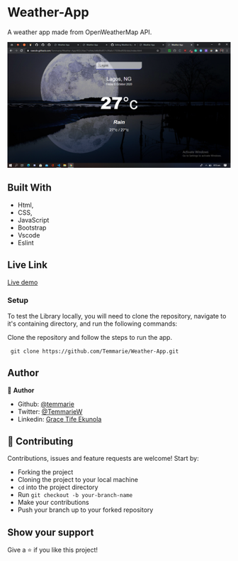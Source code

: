 # Weather-App
A weather app made from OpenWeatherMap API.

![image](https://github.com/Temmarie/Weather-App/blob/feature/src/images/weatherscreen.png)


## Built With

- Html,
- CSS,
- JavaScript
- Bootstrap
- Vscode
- Eslint

## Live Link
[Live demo](https://rawcdn.githack.com/Temmarie/Weather-App/402c36ac71e9de2d4b86d851c98a0c17038bd938/dist/index.html)

### Setup

To test the Library locally, you will need to clone the repository, navigate to it's containing directory, and run the following commands:



Clone the repository and follow the steps to run the app.
```
 git clone https://github.com/Temmarie/Weather-App.git

```

## Author
👤 **Author**

- Github: [@temmarie](https://github.com/rammazzoti2000)
- Twitter: [@TemmarieW](https://twitter.com/TemmarieW)
- Linkedin: [Grace Tife Ekunola](https://www.linkedin.com/in/ekunola-grace/)

## 🤝 Contributing

Contributions, issues and feature requests are welcome! Start by:
* Forking the project
* Cloning the project to your local machine
* `cd` into the project directory
* Run `git checkout -b your-branch-name`
* Make your contributions
* Push your branch up to your forked repository



## Show your support

Give a ⭐️ if you like this project!

